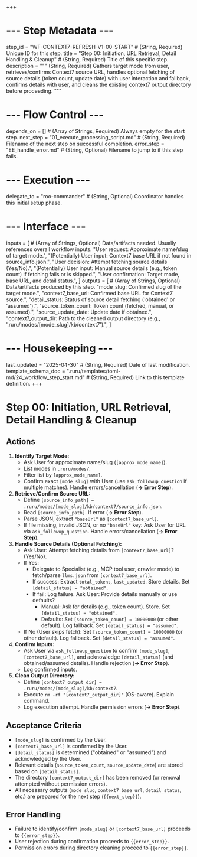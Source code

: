+++
# --- Step Metadata ---
step_id = "WF-CONTEXT7-REFRESH-V1-00-START" # (String, Required) Unique ID for this step.
title = "Step 00: Initiation, URL Retrieval, Detail Handling & Cleanup" # (String, Required) Title of this specific step.
description = """
(String, Required) Gathers target mode from user, retrieves/confirms Context7 source URL,
handles optional fetching of source details (token count, update date) with user interaction and fallback,
confirms details with user, and cleans the existing context7 output directory before proceeding.
"""

# --- Flow Control ---
depends_on = [] # (Array of Strings, Required) Always empty for the start step.
next_step = "01_execute_processing_script.md" # (String, Required) Filename of the next step on successful completion.
error_step = "EE_handle_error.md" # (String, Optional) Filename to jump to if this step fails.

# --- Execution ---
delegate_to = "roo-commander" # (String, Optional) Coordinator handles this initial setup phase.

# --- Interface ---
inputs = [ # (Array of Strings, Optional) Data/artifacts needed. Usually references overall workflow inputs.
    "User request: Approximate name/slug of target mode.",
    "(Potentially) User input: Context7 base URL if not found in source_info.json.",
    "User decision: Attempt fetching source details (Yes/No).",
    "(Potentially) User input: Manual source details (e.g., token count) if fetching fails or is skipped.",
    "User confirmation: Target mode, base URL, and detail status.",
]
outputs = [ # (Array of Strings, Optional) Data/artifacts produced by this step.
    "mode_slug: Confirmed slug of the target mode.",
    "context7_base_url: Confirmed base URL for Context7 source.",
    "detail_status: Status of source detail fetching ('obtained' or 'assumed').",
    "source_token_count: Token count (fetched, manual, or assumed).",
    "source_update_date: Update date if obtained.",
    "context7_output_dir: Path to the cleaned output directory (e.g., '.ruru/modes/[mode_slug]/kb/context7').",
]

# --- Housekeeping ---
last_updated = "2025-04-30" # (String, Required) Date of last modification.
template_schema_doc = ".ruru/templates/toml-md/24_workflow_step_start.md" # (String, Required) Link to this template definition.
+++

# Step 00: Initiation, URL Retrieval, Detail Handling & Cleanup

## Actions

1.  **Identify Target Mode:**
    *   Ask User for approximate name/slug (`[approx_mode_name]`).
    *   List modes in `.ruru/modes/`.
    *   Filter list by `[approx_mode_name]`.
    *   Confirm exact `[mode_slug]` with User (use `ask_followup_question` if multiple matches). Handle errors/cancellation (**-> Error Step**).
2.  **Retrieve/Confirm Source URL:**
    *   Define `[source_info_path] = .ruru/modes/[mode_slug]/kb/context7/source_info.json`.
    *   Read `[source_info_path]`. If error (**-> Error Step**).
    *   Parse JSON, extract `"baseUrl"` as `[context7_base_url]`.
    *   If file missing, invalid JSON, or no `"baseUrl"` key: Ask User for URL via `ask_followup_question`. Handle errors/cancellation (**-> Error Step**).
3.  **Handle Source Details (Optional Fetching):**
    *   Ask User: Attempt fetching details from `[context7_base_url]`? (Yes/No).
    *   If Yes:
        *   Delegate to Specialist (e.g., MCP tool user, crawler mode) to fetch/parse `llms.json` from `[context7_base_url]`.
        *   If success: Extract `total_tokens`, `last_updated`. Store details. Set `[detail_status] = "obtained"`.
        *   If fail: Log failure. Ask User: Provide details manually or use defaults?
            *   Manual: Ask for details (e.g., token count). Store. Set `[detail_status] = "obtained"`.
            *   Defaults: Set `[source_token_count] = 10000000` (or other default). Log fallback. Set `[detail_status] = "assumed"`.
    *   If No (User skips fetch): Set `[source_token_count] = 10000000` (or other default). Log fallback. Set `[detail_status] = "assumed"`.
4.  **Confirm Inputs:**
    *   Ask User via `ask_followup_question` to confirm `[mode_slug]`, `[context7_base_url]`, and acknowledge `[detail_status]` (and obtained/assumed details). Handle rejection (**-> Error Step**).
    *   Log confirmed inputs.
5.  **Clean Output Directory:**
    *   Define `[context7_output_dir] = .ruru/modes/[mode_slug]/kb/context7`.
    *   Execute `rm -rf "[context7_output_dir]"` (OS-aware). Explain command.
    *   Log execution attempt. Handle permission errors (**-> Error Step**).

## Acceptance Criteria

*   `[mode_slug]` is confirmed by the User.
*   `[context7_base_url]` is confirmed by the User.
*   `[detail_status]` is determined ("obtained" or "assumed") and acknowledged by the User.
*   Relevant details (`source_token_count`, `source_update_date`) are stored based on `[detail_status]`.
*   The directory `[context7_output_dir]` has been removed (or removal attempted without permission errors).
*   All necessary outputs (`mode_slug`, `context7_base_url`, `detail_status`, etc.) are prepared for the next step (`{{next_step}}`).

## Error Handling

*   Failure to identify/confirm `[mode_slug]` or `[context7_base_url]` proceeds to `{{error_step}}`.
*   User rejection during confirmation proceeds to `{{error_step}}`.
*   Permission errors during directory cleaning proceed to `{{error_step}}`.